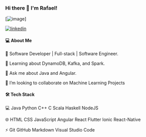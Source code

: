 ### Hi there 👋 I'm Rafael!


[![image](https://user-images.githubusercontent.com/11542233/144068200-a1b2275a-e6f9-489f-9a3c-00922b4d5a17.png)]

[![linkedin](https://user-images.githubusercontent.com/11542233/144071071-b82f0b73-2827-4d8a-a962-9f77ee981ad6.png)](https://www.linkedin.com/in/rafael-souza-9a315116a/)


#### 💻 About Me

🔭   Software Developer | Full-stack | Software Engineer.

🌱   Learning about DynamoDB, Kafka, and Spark.

💬   Ask me about Java and Angular.

👯   I’m looking to collaborate on Machine Learning Projects

#### 🛠  Tech Stack

💻   Java Python  C++  C  Scala  Haskell  NodeJS  

🌐   HTML  CSS  JavaScript  Angular  React  Flutter   Ionic   React-Native

⚡   Git  GitHub  Markdown  Visual Studio Code  
